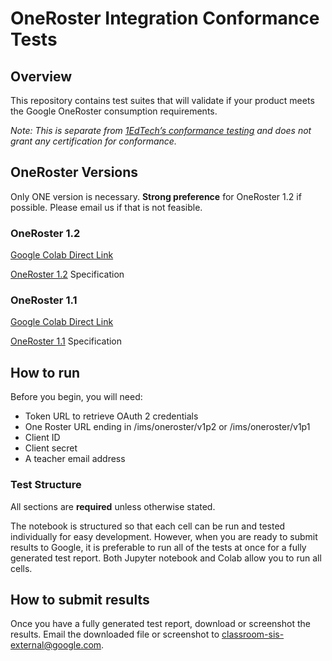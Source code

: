 # OneRoster Integration Conformance Tests

## Overview
This repository contains test suites that will validate if your product meets the Google OneRoster consumption requirements.

*Note: This is separate from [1EdTech’s conformance testing](https://www.1edtech.org/standards/oneroster/conformance-testing) and does not grant any certification for conformance.*

## OneRoster Versions
Only ONE version is necessary. **Strong preference** for OneRoster 1.2 if possible. Please email us if that is not feasible.

### OneRoster 1.2
[Google Colab Direct Link](https://colab.research.google.com/github/googleworkspace/oneroster-integration-conformance-tests/blob/main/oneroster_1_2_test_suite.ipynb)

[OneRoster 1.2](https://www.imsglobal.org/spec/oneroster/v1p2) Specification

### OneRoster 1.1
[Google Colab Direct Link](https://colab.research.google.com/github/googleworkspace/oneroster-integration-conformance-tests/blob/main/oneroster_1_1_test_suite.ipynb)

[OneRoster 1.1](https://www.imsglobal.org/node/151081) Specification

## How to run

Before you begin, you will need:

* Token URL to retrieve OAuth 2 credentials
* One Roster URL ending in /ims/oneroster/v1p2 or /ims/oneroster/v1p1
* Client ID
* Client secret
* A teacher email address

### Test Structure

All sections are **required** unless otherwise stated.

The notebook is structured so that each cell can be run and tested individually for easy development. However, when you are ready to submit results to Google, it is preferable to run all of the tests at once for a fully generated test report. Both Jupyter notebook and Colab allow you to run all cells.

## How to submit results
Once you have a fully generated test report, download or screenshot the results. Email the downloaded file or screenshot to [classroom-sis-external@google.com](mailto:classroom-sis-external@google.com). 
